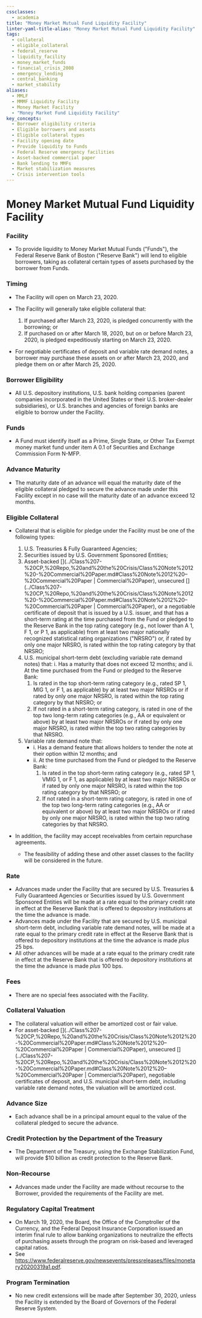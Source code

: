 ```yaml
---
cssclasses:
  - academia
title: "Money Market Mutual Fund Liquidity Facility"
linter-yaml-title-alias: "Money Market Mutual Fund Liquidity Facility"
tags:
  - collateral
  - eligible_collateral
  - federal_reserve
  - liquidity_facility
  - money_market_funds
  - financial_crisis_2008
  - emergency_lending
  - central_banking
  - market_stability
aliases:
  - MMLF
  - MMMF Liquidity Facility
  - Money Market Facility
  - "Money Market Fund Liquidity Facility"
key_concepts:
  - Borrower eligibility criteria
  - Eligible borrowers and assets
  - Eligible collateral types
  - Facility opening date
  - Provide liquidity to Funds
  - Federal Reserve emergency facilities
  - Asset-backed commercial paper
  - Bank lending to MMFs
  - Market stabilization measures
  - Crisis intervention tools
---
```


# Money Market Mutual Fund Liquidity Facility

### Facility

   - To provide liquidity to Money Market Mutual Funds ("Funds"), the Federal Reserve Bank of Boston ("Reserve Bank") will lend to eligible borrowers, taking as collateral certain types of assets purchased by the borrower from Funds.

### Timing

   - The Facility will open on March 23, 2020.
   - The Facility will generally take eligible collateral that:
	  1. If purchased after March 23, 2020, is pledged concurrently with the borrowing; or
	  1. If purchased on or after March 18, 2020, but on or before March 23, 2020, is pledged expeditiously starting on March 23, 2020.

   - For negotiable certificates of deposit and variable rate demand notes, a borrower may purchase these assets on or after March 23, 2020, and pledge them on or after March 25, 2020.

### Borrower Eligibility

   - All U.S. depository institutions, U.S. bank holding companies (parent companies incorporated in the United States or their U.S. broker-dealer subsidiaries), or U.S. branches and agencies of foreign banks are eligible to borrow under the Facility.

### Funds

   - A Fund must identify itself as a Prime, Single State, or Other Tax Exempt money market fund under item A 0.1 of Securities and Exchange Commission Form N-MFP.

### Advance Maturity

   - The maturity date of an advance will equal the maturity date of the eligible collateral pledged to secure the advance made under this Facility except in no case will the maturity date of an advance exceed 12 months.

### Eligible Collateral

   - Collateral that is eligible for pledge under the Facility must be one of the following types:
	  1. U.S. Treasuries & Fully Guaranteed Agencies;
	  1. Securities issued by U.S. Government Sponsored Entities;
	  1. Asset-backed [](../Class%207-%20CP,%20Repo,%20and%20the%20Crisis/Class%20Note%2012%20-%20Commercial%20Paper.md#Class%20Note%2012%20–%20Commercial%20Paper | Commercial%20Paper), unsecured [](../Class%207-%20CP,%20Repo,%20and%20the%20Crisis/Class%20Note%2012%20-%20Commercial%20Paper.md#Class%20Note%2012%20–%20Commercial%20Paper | Commercial%20Paper), or a negotiable certificate of deposit that is issued by a U.S. issuer, and that has a short-term rating at the time purchased from the Fund or pledged to the Reserve Bank in the top rating category (e.g., not lower than A 1, F 1, or P 1, as applicable) from at least two major nationally recognized statistical rating organizations ("NRSRO") or, if rated by only one major NRSRO, is rated within the top rating category by that NRSRO;
	  1. U.S. municipal short-term debt (excluding variable rate demand notes) that:
		 i. Has a maturity that does not exceed 12 months; and
		 ii. At the time purchased from the Fund or pledged to the Reserve Bank:
			1. Is rated in the top short-term rating category (e.g., rated SP 1, MIG 1, or F 1, as applicable) by at least two major NRSROs or if rated by only one major NRSRO, is rated within the top rating category by that NRSRO; or
			1. If not rated in a short-term rating category, is rated in one of the top two long-term rating categories (e.g., AA or equivalent or above) by at least two major NRSROs or if rated by only one major NRSRO, is rated within the top two rating categories by that NRSRO.
	  1. Variable rate demand note that:
		  - i. Has a demand feature that allows holders to tender the note at their option within 12 months; and
		  - ii. At the time purchased from the Fund or pledged to the Reserve Bank:
			1. Is rated in the top short-term rating category (e.g., rated SP 1, VMIG 1, or F 1, as applicable) by at least two major NRSROs or if rated by only one major NRSRO, is rated within the top rating category by that NRSRO; or
			1. If not rated in a short-term rating category, is rated in one of the top two long-term rating categories (e.g., AA or equivalent or above) by at least two major NRSROs or if rated by only one major NRSRO, is rated within the top two rating categories by that NRSRO.

   - In addition, the facility may accept receivables from certain repurchase agreements.
	  - The feasibility of adding these and other asset classes to the facility will be considered in the future.

### Rate

   - Advances made under the Facility that are secured by U.S. Treasuries & Fully Guaranteed Agencies or Securities issued by U.S. Government Sponsored Entities will be made at a rate equal to the primary credit rate in effect at the Reserve Bank that is offered to depository institutions at the time the advance is made.
   - Advances made under the Facility that are secured by U.S. municipal short-term debt, including variable rate demand notes, will be made at a rate equal to the primary credit rate in effect at the Reserve Bank that is offered to depository institutions at the time the advance is made *plus* 25 bps.
   - All other advances will be made at a rate equal to the primary credit rate in effect at the Reserve Bank that is offered to depository institutions at the time the advance is made *plus* 100 bps.

### Fees

   - There are no special fees associated with the Facility.

### Collateral Valuation

   - The collateral valuation will either be amortized cost or fair value.
   - For asset-backed [](../Class%207-%20CP,%20Repo,%20and%20the%20Crisis/Class%20Note%2012%20-%20Commercial%20Paper.md#Class%20Note%2012%20–%20Commercial%20Paper | Commercial%20Paper), unsecured [](../Class%207-%20CP,%20Repo,%20and%20the%20Crisis/Class%20Note%2012%20-%20Commercial%20Paper.md#Class%20Note%2012%20–%20Commercial%20Paper | Commercial%20Paper), negotiable certificates of deposit, and U.S. municipal short-term debt, including variable rate demand notes, the valuation will be amortized cost.

### Advance Size

   - Each advance shall be in a principal amount equal to the value of the collateral pledged to secure the advance.

### Credit Protection **by the Department of the Treasury**

   - The Department of the Treasury, using the Exchange Stabilization Fund, will provide $10 billion as credit protection to the Reserve Bank.

### Non-Recourse

   - Advances made under the Facility are made without recourse to the Borrower, provided the requirements of the Facility are met.

### Regulatory Capital Treatment

   - On March 19, 2020, the Board, the Office of the Comptroller of the Currency, and the Federal Deposit Insurance Corporation issued an interim final rule to allow banking organizations to neutralize the effects of purchasing assets through the program on risk-based and leveraged capital ratios.
   - See https://www.federalreserve.gov/newsevents/pressreleases/files/monetary20200319a1.pdf.

### Program Termination

   - No new credit extensions will be made after September 30, 2020, unless the Facility is extended by the Board of Governors of the Federal Reserve System.
